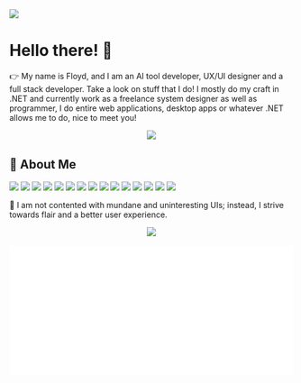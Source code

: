

<div>
  <img width="220" align="left" src="https://i.ibb.co/fp02qgy/image-removebg-preview-7.png"/>
  <br>
  <h1>Hello there! 👋</h1>
  <p>
    👉 My name is Floyd, and I am an AI tool developer, UX/UI designer and a full stack developer. Take a look on stuff that I do! I mostly do my craft in .NET and currently work as a freelance system designer as well as programmer, I do entire web applications, desktop apps or whatever .NET allows me to do, nice to meet you!
  </p>
<p align="center">
  <img src="https://i.ibb.co/4Vjrgw9/EpicUI.png" />
</p>
</div>

## 🤝 About Me
![](https://img.shields.io/badge/Stack-.NET-32C890) ![](https://img.shields.io/badge/IDE-Rider-EC7088) ![](https://img.shields.io/badge/Language-JS-FDE6BC) ![](https://img.shields.io/badge/Language-CSharp-6247E2) ![](https://img.shields.io/badge/Language-Python-01CDAA)   ![](https://img.shields.io/badge/Language-C++-98EDF0)  ![](https://img.shields.io/badge/OS-Windows-DE5BB9)   ![](https://img.shields.io/badge/OS-Debian-9885E1)  ![](https://img.shields.io/badge/Database-MySQL-FFE1D9)  ![](https://img.shields.io/badge/Database-SQLite-2EE5ED) ![](https://img.shields.io/badge/DevOps-Github-32C890)  ![](https://img.shields.io/badge/DevOps-Github-FFE4D9)  ![](https://img.shields.io/badge/Web-ASP.NET-37B1FE)  ![](https://img.shields.io/badge/Web-nginx-E284F4)   ![](https://img.shields.io/badge/Web-Wordpress-FFF555) 

💯 I am not contented with mundane and uninteresting UIs; instead, I strive towards flair and a better user experience.
<p align="center">
  <img src="https://i.ibb.co/9sW92Zw/pos2.png" />
</p>



<p align="center">
  <img src="https://raw.githubusercontent.com/AlizerUncaged/AlizerUncaged/main/github-metrics.svg" />
</p>

